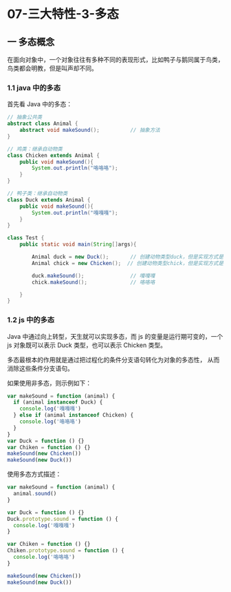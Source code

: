 # 07-三大特性-3-多态

## 一 多态概念

在面向对象中，一个对象往往有多种不同的表现形式，比如鸭子与鹅同属于鸟类，鸟类都会明教，但是叫声却不同。

### 1.1 java 中的多态

首先看 Java 中的多态：

```java
// 抽象公共类
abstract class Animal {
    abstract void makeSound();          // 抽象方法
}

// 鸡类：继承自动物类
class Chicken extends Animal {
    public void makeSound(){
        System.out.println("咯咯咯");
    }
}

// 鸭子类：继承自动物类
class Duck extends Animal {
    public void makeSound(){
        System.out.println("嘎嘎嘎");
    }
}

class Test {
    public static void main(String[]args){

        Animal duck = new Duck();       // 创建动物类型duck，但是实现方式是 Duck()
        Animal chick = new Chicken();  // 创建动物类型chick，但是实现方式是 Chicken()

        duck.makeSound();               // 嘎嘎嘎
        chick.makeSound();              // 咯咯咯

    }
}
```

### 1.2 js 中的多态

Java 中通过向上转型，天生就可以实现多态，而 js 的变量是运行期可变的，一个 js 对象既可以表示 Duck 类型，也可以表示 Chicken 类型。

多态最根本的作用就是通过把过程化的条件分支语句转化为对象的多态性， 从而消除这些条件分支语句。

如果使用非多态，则示例如下：

```js
var makeSound = function (animal) {
  if (animal instanceof Duck) {
    console.log('嘎嘎嘎')
  } else if (animal instanceof Chicken) {
    console.log('咯咯咯')
  }
}
var Duck = function () {}
var Chiken = function () {}
makeSound(new Chicken())
makeSound(new Duck())
```

使用多态方式描述：

```js
var makeSound = function (animal) {
  animal.sound()
}

var Duck = function () {}
Duck.prototype.sound = function () {
  console.log('嘎嘎嘎')
}

var Chiken = function () {}
Chiken.prototype.sound = function () {
  console.log('咯咯咯')
}

makeSound(new Chicken())
makeSound(new Duck())
```
